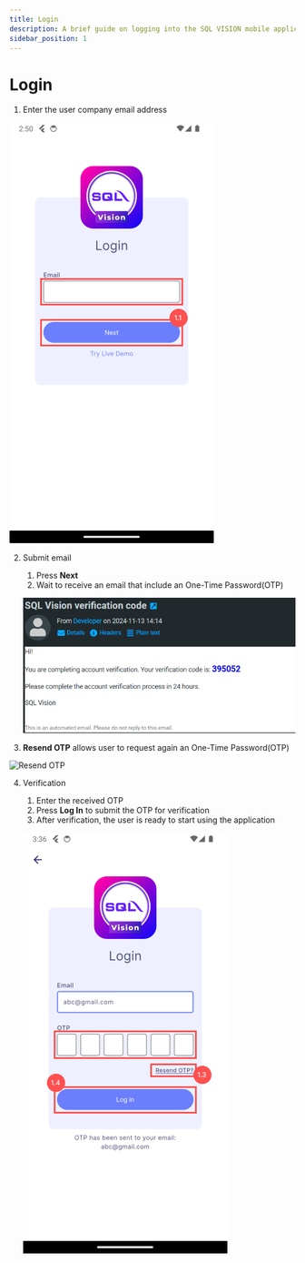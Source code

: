```yaml
---
title: Login
description: A brief guide on logging into the SQL VISION mobile application
sidebar_position: 1
---
```


# Login

1. Enter the user company email address

![Login Email](../../../static/img/integration/vision/login/email.png)

2. Submit email

    1. Press **Next**
    2. Wait to receive an email that include an One-Time Password(OTP)

    ![OTP Email](../../../static/img/integration/vision/login/receiveOTP.png)

3. **Resend OTP** allows user to request again an One-Time Password(OTP)

![Resend OTP](../../../static/img/integration/vision/login/resendOTP.png)

4. Verification
    1. Enter the received OTP
    2. Press **Log In** to submit the OTP for verification
    3. After verification, the user is ready to start using the application

    ![Login OTP](../../../static/img/integration/vision/login/otp.png)
